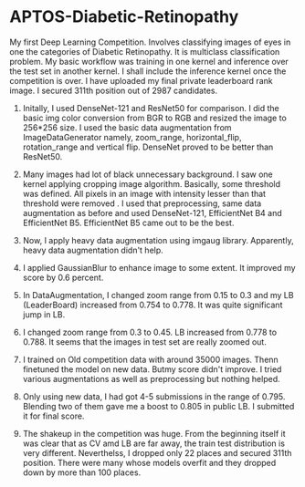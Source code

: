 # APTOS-Diabetic-Retinopathy
My first Deep Learning Competition. Involves classifying images of eyes in one the categories of Diabetic Retinopathy. It is multiclass classification problem. My basic workflow was training in one kernel and inference over the test set in another kernel. I shall include the inference kernel once the competition is over. I have uploaded my final private leaderboard rank image. I secured 311th position out of 2987 candidates.

1. Initally, I used DenseNet-121 and ResNet50 for comparison. I did the basic img color conversion from BGR to RGB and resized the image to         256*256 size. I used the basic data augmentation from ImageDataGenerator namely, zoom_range, horizontal_flip, rotation_range and vertical       flip. DenseNet proved to be better than ResNet50. 

2.  Many images had lot of black unnecessary background. I saw one kernel applying cropping image algorithm. Basically, some threshold was         defined. All pixels in an image with intensity lesser than that threshold were removed . I used that preprocessing, same data augmentation     as before and used DenseNet-121, EfficientNet B4 and EfficientNet B5. EfficientNet B5 came out to be the best. 

3.   Now, I apply heavy data augmentation using  imgaug library. Apparently, heavy data augmentation didn't help. 

4. I applied GaussianBlur to enhance image to some extent. It improved my score by 0.6 percent. 

5. In DataAugmentation, I changed zoom range from 0.15 to 0.3 and my LB (LeaderBoard) increased from 0.754 to 0.778. It was quite significant jump in LB. 

6. I changed zoom range from 0.3 to 0.45. LB increased from 0.778 to 0.788. It seems that the images in test set are really zoomed out. 
7. I trained on Old competition data with around 35000 images. Thenn finetuned the model on new data. Butmy score didn't improve. I tried various augmentations as well as preprocessing but nothing helped. 
8. Only using new data, I had got 4-5 submissions in the range of 0.795. Blending two of them gave me a boost to 0.805 in public LB. I submitted it for final score. 
9. The shakeup in the competition was huge. From the beginning itself it was clear that as CV amd LB are far away, the train test distribution is very different. Neverthelss, I dropped only 22 places and secured 311th position. There were many whose models overfit and they dropped down by more than 100 places. 

